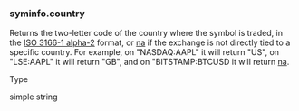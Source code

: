 ### syminfo.country

Returns the two-letter code of the country where the symbol is traded, in the [ISO 3166-1 alpha-2](https://en.wikipedia.org/wiki/ISO_3166-1_alpha-2) format, or [na](#var_na) if the exchange is not directly tied to a specific country. For example, on "NASDAQ:AAPL" it will return "US", on "LSE:AAPL" it will return "GB", and on "BITSTAMP:BTCUSD it will return [na](#var_na).

Type

simple string
